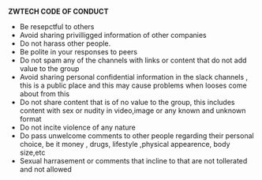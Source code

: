 <strong> ZWTECH CODE OF CONDUCT</strong>

* Be resepctful to others
* Avoid sharing privilligged information of other companies
* Do not harass other people.
* Be polite in your responses to peers
* Do not spam any of the channels with links or content that do not add value to the group
* Avoid sharing personal confidential information in the slack channels , this is a public place and this may cause problems when looses come about from this
* Do not share content that is of no value to the group, this includes content with sex or nudity in video,image or any known and unknown format
* Do not incite violence of any nature
* Do pass unwelcome comments to other people regarding their personal choice, be it money , drugs, lifestyle ,physical appearence, body size,etc
* Sexual harrasement or comments that incline to that are not tollerated and not allowed



